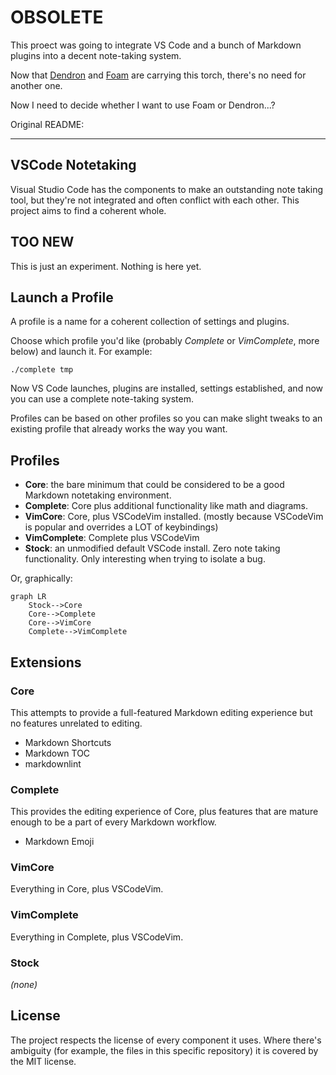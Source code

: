 # **OBSOLETE**

This proect was going to integrate VS Code and a bunch of
Markdown plugins into a decent note-taking system.

Now that [Dendron](https://github.com/dendronhq/dendron)
and [Foam](https://github.com/foambubble/foam) are carrying
this torch, there's no need for another one.

Now I need to decide whether I want to use Foam or Dendron...?

Original README:

----

## VSCode Notetaking

Visual Studio Code has the components to make an outstanding note taking tool,
but they're not integrated and often conflict with each other.
This project aims to find a coherent whole.


## **TOO NEW**

This is just an experiment. Nothing is here yet.

## Launch a Profile

A profile is a name for a coherent collection of settings and plugins.

Choose which profile you'd like
(probably _Complete_ or _VimComplete_, more below)
and launch it. For example:

`./complete tmp`

Now VS Code launches, plugins are installed, settings established,
and now you can use a complete note-taking system.

Profiles can be based on other profiles so you can make slight tweaks to
an existing profile that already works the way you want.

## Profiles

* **Core**: the bare minimum that could be considered to be a good Markdown notetaking environment.
* **Complete**: Core plus additional functionality like math and diagrams.
* **VimCore**: Core, plus VSCodeVim installed. (mostly because VSCodeVim is popular and overrides a LOT of keybindings)
* **VimComplete**: Complete plus VSCodeVim
* **Stock**: an unmodified default VSCode install. Zero note taking functionality. Only interesting when trying to isolate a bug.

Or, graphically:

```mermaid
graph LR
    Stock-->Core
    Core-->Complete
    Core-->VimCore
    Complete-->VimComplete
```

## Extensions

### Core

This attempts to provide a full-featured Markdown editing experience but no features unrelated to editing.

* Markdown Shortcuts
* Markdown TOC
* markdownlint

### Complete

This provides the editing experience of Core, plus features that are mature enough to be a part of every Markdown workflow.

* Markdown Emoji

### VimCore

Everything in Core, plus VSCodeVim.

### VimComplete

Everything in Complete, plus VSCodeVim.

### Stock

_(none)_

## License

The project respects the license of every component it uses. Where there's
ambiguity (for example, the files in this specific repository) it is covered
by the MIT license.
